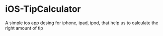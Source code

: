 # iOS-TipCalculator

A simple ios app desing for iphone, ipad, ipod, that help us to calculate the right amount of tip

